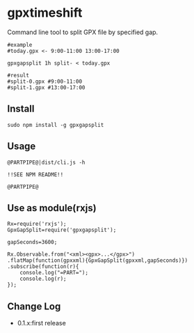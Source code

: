gpxtimeshift
==========

Command line tool to split GPX file by specified gap.

```
#example
#today.gpx <- 9:00-11:00 13:00-17:00

gpxgapsplit 1h split- < today.gpx

#result
#split-0.gpx #9:00-11:00
#split-1.gpx #13:00-17:00
```

## Install

```
sudo npm install -g gpxgapsplit
```

## Usage

```
@PARTPIPE@|dist/cli.js -h

!!SEE NPM README!!

@PARTPIPE@
```

## Use as module(rxjs)

```
Rx=require('rxjs');
GpxGapSplit=require('gpxgapsplit');

gapSeconds=3600;

Rx.Observable.from("<xml><gpx>...</gpx>")
.flatMap(function(gpxxml){GpxGapSplit(gpxxml,gapSeconds)})
.subscribe(function(r){
	console.log("=PART=");
	console.log(r);
});
```

## Change Log

- 0.1.x:first release
